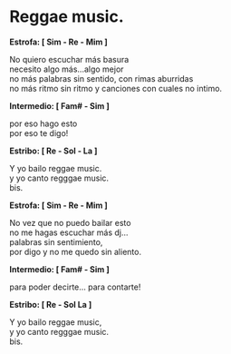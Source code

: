 Reggae music.
=============

**Estrofa: [ Sim - Re - Mim ]**

No quiero escuchar más basura  
necesito algo más...algo mejor  
no más palabras sin sentido, con rimas aburridas  
no más ritmo sin ritmo y canciones con cuales no intimo.  

**Intermedio: [ Fam# - Sim ]**

por eso hago esto  
por eso te digo!  

**Estribo: [ Re - Sol - La ]**

Y yo bailo reggae music.  
y yo canto regggae music.  
bis.

**Estrofa: [ Sim - Re - Mim ]**

No vez que no puedo bailar esto  
no me hagas escuchar más dj...  
palabras sin sentimiento,  
por digo y no me quedo sin aliento.  

**Intermedio: [ Fam# - Sim ]**

para poder decirte...
para contarte!

**Estribo: [ Re - Sol La ]**

Y yo bailo reggae music,  
y yo canto regggae music.  
bis.
